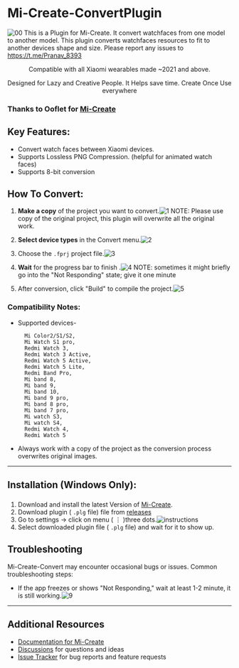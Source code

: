 # Mi-Create-ConvertPlugin
![00](images/00.png)
This is a Plugin for Mi-Create. It convert watchfaces from one model to another model.
This plugin converts watchfaces resources to fit to another devices shape and size.
Please report any issues to https://t.me/Pranav_8393
<br />
<p align="center"> Compatible with all Xiaomi wearables made ~2021 and above.</p>
<p align="center"> Designed for Lazy and Creative People. It Helps save time. Create Once Use everywhere</p>

### Thanks to Ooflet for [Mi-Create](https://github.com/ooflet/Mi-Create)

## Key Features:
- Convert watch faces between Xiaomi devices.
- Supports Lossless PNG Compression. (helpful for animated watch faces)
- Supports 8-bit conversion


## How To Convert:
1. **Make a copy** of the project you want to convert.![1](images/1.png)
NOTE: Please use copy of the original project, this plugin will overwrite all the original work. 

2. **Select device types** in the Convert menu.![2](images/2.png)
3. Choose the `.fprj` project file.![3](images/3.png)

4. **Wait** for the progress bar to finish
.![4](images/4.png)
NOTE: sometimes it might briefly go into the "Not Responding" state; give it one minute

5. After conversion, click "Build" to compile the project.![5](images/5.png)

### Compatibility Notes:
- Supported devices-

        Mi Color2/S1/S2,
        Mi Watch S1 pro,
        Redmi Watch 3,
        Redmi Watch 3 Active,
        Redmi Watch 5 Active,
        Redmi Watch 5 Lite,
        Redmi Band Pro,
        Mi band 8,
        Mi band 9,
        Mi band 10,
        Mi band 9 pro,
        Mi band 8 pro,
        Mi band 7 pro,
        Mi watch S3,
        Mi watch S4,
        Redmi Watch 4,
        Redmi Watch 5

- Always work with a copy of the project as the conversion process overwrites original images.

---

## Installation (Windows Only):

### 
1. Download and install the latest Version of [Mi-Create](https://github.com/ooflet/Mi-Create/releases).
2. Download plugin ( `.plg` file) file from [releases](https://github.com/Pranav-ONLY/Mi-Create-ConvertPlugin/releases)
3. Go to settings -> click on menu ( ⋮ )three dots.![instructions](images/install_00.jpg)
4. Select downloaded plugin file ( `.plg` file) and wait for it to show up.


## Troubleshooting
Mi-Create-Convert may encounter occasional bugs or issues. Common troubleshooting steps:
- If the app freezes or shows "Not Responding," wait at least 1-2 minute, it is still working.![9](images/9.png)
---
## Additional Resources
- [Documentation for Mi-Create](https://ooflet.github.io/docs)
- [Discussions](https://github.com/ooflet/Mi-Create/discussions) for questions and ideas
- [Issue Tracker](https://github.com/ooflet/Mi-Create/issues) for bug reports and feature requests